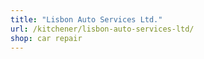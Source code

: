 ```yaml
---
title: "Lisbon Auto Services Ltd."
url: /kitchener/lisbon-auto-services-ltd/
shop: car repair
---
```

